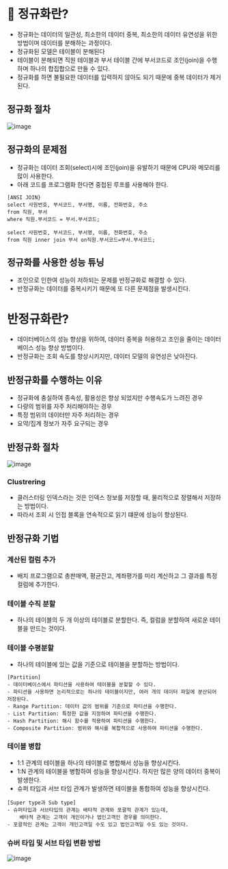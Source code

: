 # 🥕 정규화란?
- 정규화는 데이터의 일관성, 최소한의 데이터 중복, 최소한의 데이터 유연성을 위한 방법이며 데이터를 분해하는 과정이다.
- 정규화된 모델은 테이블이 분해된다
- 테이블이 분해되면 직원 테이블과 부서 테이블 간에 부서코드로 조인(join)을 수행하며 하나의 합집합으로 만들 수 있다.
- 정규화를 하면 불필요한 데이터를 입력하지 않아도 되기 때문에 중복 데이터가 제거된다.

## 정규화 절차
![image](https://github.com/sengmin14/Spring_Boot/assets/140876841/0aa3d6bb-c8b6-4e79-ab0f-4376108e5482)

## 정규화의 문제점
- 정규화는 데이터 조회(select)시에 조인(join)을 유발하기 때문에 CPU와 메모리를 많이 사용한다.
- 아래 코드를 프로그램화 한다면 중첩된 루프를 사용해야 한다.
``` DB
[ANSI JOIN}
select 사원번호, 부서코드, 부서명, 이름, 전화번호, 주소
from 직원, 부서
where 직원.부서코드 = 부서.부서코드;

select 사원번호, 부서코드, 부서명, 이름, 전화번호, 주소
from 직원 inner join 부서 on직원.부서코드=부서.부서코드;
```

## 정규화를 사용한 성능 튜닝
- 조인으로 인한여 성능이 저하되는 문제를 반정규화로 해결할 수 있다.
- 반정규화는 데이터를 중복시키기 때문에 또 다른 문제점을 발생시킨다.

# 반정규화란?
- 데이터베이스의 성능 향상을 위하여, 데이터 중복을 허용하고 조인을 줄이는 데이터베이스 성능 향상 방법이다.
- 반정규화는 조회 속도를 향상시키지만, 데이터 모델의 유연성은 낮아진다.

## 반정규화를 수행하는 이유
- 정규화에 충실하여 종속성, 활용성은 향상 되었지만 수행속도가 느려진 경우
- 다량의 범위를 자주 처리해야하는 경우
- 특정 범위의 데이터만 자주 처리하는 경우
- 요약/집계 정보가 자주 요구되는 경우

## 반정규화 절차
![image](https://github.com/sengmin14/Spring_Boot/assets/140876841/2ec47730-fa5e-4ccd-876b-61222a66e749)

### Clustrering
- 클러스터링 인덱스라는 것은 인덱스 정보를 저장할 때, 물리적으로 정렬해서 저장하는 방법이다.
- 따라서 조회 시 인접 블록을 연속적으로 읽기 떄문에 성능이 향상된다.

## 반정규화 기법
### 계산된 컬럼 추가
- 배치 프로그램으로 총판매액, 평균잔고, 계좌평가를 미리 계산하고 그 결과를 특정 컬럼에 추가한다.
### 테이블 수직 분할
- 하나의 테이블의 두 개 이상의 테이블로 분할한다. 즉, 컬럼을 분할하여 새로운 테이블을 만드는 것이다.
### 테이블 수평분할
- 하나의 테이블에 있는 값을 기준으로 테이블을 분할하는 방법이다.
```
[Partition]
- 데이터베이스에서 파티션을 사용하여 테이블을 분할할 수 있다. 
- 파티션을 사용하면 논리적으로는 하나의 테이블이지만, 여러 개의 데이터 파일에 분산되어 저장된다. 
- Range Partition: 데이터 값의 범위를 기준으로 파티션을 수행한다. 
- List Partition: 특정한 값을 지정하여 파티션을 수행한다. 
- Hash Partition: 해시 함수를 적용하여 파티션을 수행한다. 
- Composite Partition: 범위와 해시를 복합적으로 사용하여 파티션을 수행한다. 
```
### 테이블 병합
- 1:1 관계의 테이블을 하나의 테이블로 병합해서 성능을 향상시킨다.
- 1:N 관계의 테이블을 병합하여 성능을 향상시킨다. 하지만 많은 양의 데이터 중복이 발생한다.
- 슈퍼 타입과 서브 타입 관계가 발생하면 테이블을 통합하여 성능을 향상시킨다.

```
[Super type과 Sub type]
- 슈퍼타입과 서브타입의 관계는 배타적 관계와 포괄적 관계가 있는데, 
	배타적 관계는 고객이 개인이거나 법인고객인 경우를 의미한다.
- 포괄적인 관계는 고객이 개인고객일 수도 있고 법인고객일 수도 있는 것이다.
```

### 슈버 타입 및 서브 타입 변환 방법
![image](https://github.com/sengmin14/Spring_Boot/assets/140876841/3f309313-8d49-4a38-bbae-070427749f55)
